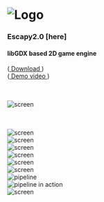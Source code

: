 # ![Logo](https://raw.githubusercontent.com/henryco/Escapy/master/promo/ESCAPY.png)
<h3>Escapy2.0 [here] </h3>
<h4>libGDX based 2D game engine</h4> <h9>(<a href ="https://drive.google.com/open?id=0BzwCB78J-oVxQ1ktZFhWYUdGZWs" title = "version: 23.12.16"> Download </a>)
<br>
(<a href ="https://www.youtube.com/playlist?list=PLfGYSCn-VPpXUXTr3gdlQqTiWrE-e6Tyx" title ="promo"> Demo video </a>)
</h9><br><br><br>


![screen](https://raw.githubusercontent.com/henryco/Escapy/master/promo/esWeather.png)
<br>



<br><br>
![screen](https://raw.githubusercontent.com/henryco/Escapy/master/promo/hitbox.png)
<br>
![screen](https://raw.githubusercontent.com/henryco/Escapy/master/promo/esChar.png)
<br>
![screen](https://raw.githubusercontent.com/henryco/Escapy/master/promo/MODERN.png)
<br>
![screen](https://raw.githubusercontent.com/henryco/Escapy/master/promo/ims.png)
<br>
![screen](https://raw.githubusercontent.com/henryco/Escapy/master/promo/ims3.png)
<br>
![screen](https://raw.githubusercontent.com/henryco/Escapy/master/promo/esc.png)
<br>
![pipeline](https://raw.githubusercontent.com/henryco/Escapy/master/promo/EscapyFBOPipleLineSM.png)
<br>
![pipeline in action](https://raw.githubusercontent.com/henryco/Escapy/master/promo/awesomePipline.png)
<br>
![screen](https://raw.githubusercontent.com/henryco/Escapy/master/promo/trg.png)



